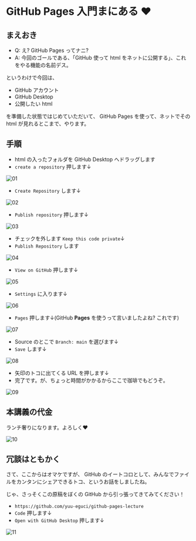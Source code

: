 GitHub Pages 入門まにある ❤️
===

## まえおき

- Q: え? GitHub Pages ってナニ?
- A: 今回のゴールである、「GitHub 使って html をネットに公開する」、これをやる機能の名前デス。

というわけで今回は、

- GitHub アカウント
- GitHub Desktop
- 公開したい html

を準備した状態ではじめていただいて、 GitHub Pages を使って、ネットでその html が見れるとこまで、やります。

## 手順

- html の入ったフォルダを GitHub Desktop へドラッグします
- `create a repository` 押します↓

![01](https://user-images.githubusercontent.com/28250432/116385836-2bc54580-a854-11eb-94e0-27b84970cf2a.png)

- `Create Repository` します↓

![02](https://user-images.githubusercontent.com/28250432/116385846-2e279f80-a854-11eb-9cbf-30fed5599874.png)

- `Publish repository` 押します↓

![03](https://user-images.githubusercontent.com/28250432/116385849-2ec03600-a854-11eb-8cab-693142221ce1.png)

- チェックを外します `Keep this code private`↓
- `Publish Repository` します

![04](https://user-images.githubusercontent.com/28250432/116385853-2f58cc80-a854-11eb-8040-caf915e1ba86.png)

- `View on GitHub` 押します↓

![05](https://user-images.githubusercontent.com/28250432/116385856-2ff16300-a854-11eb-82b3-a14dc47c904f.png)

- `Settings` に入ります↓

![06](https://user-images.githubusercontent.com/28250432/116385859-2ff16300-a854-11eb-870a-91ad6e13512f.png)

- `Pages` 押します↓(GitHub **Pages** を使うって言いましたよね? これです)

![07](https://user-images.githubusercontent.com/28250432/116385862-3089f980-a854-11eb-9735-af7109050d36.png)

- Source のとこで `Branch: main` を選びます↓
- `Save` します↓

![08](https://user-images.githubusercontent.com/28250432/116385869-31229000-a854-11eb-8eaa-385b995831ed.png)

- 矢印のトコに出てくる URL を押します↓
- 完了です。が、ちょっと時間がかかるからここで珈琲でもどうぞ。

![09](https://user-images.githubusercontent.com/28250432/116385871-31229000-a854-11eb-81fe-e3088b6a997f.png)

## 本講義の代金

ランチ奢りになります。よろしく❤️

![10](https://user-images.githubusercontent.com/28250432/116387094-69769e00-a855-11eb-9037-515d5b814f63.jpg)

## 冗談はともかく

さて、ここからはオマケですが、 GitHub のイートコロとして、みんなでファイルをカンタンにシェアできるトコ、というお話をしましたね。

じゃ、さっそくこの原稿をぼくの GitHub から引っ張ってきてみてください！

- `https://github.com/yuu-eguci/github-pages-lecture`
- `Code` 押します↓
- `Open with GitHub Desktop` 押します↓

![11](https://user-images.githubusercontent.com/28250432/116388720-169de600-a857-11eb-9493-60010759090a.png)
